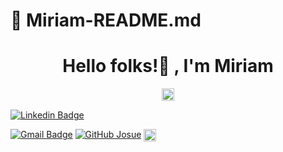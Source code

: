 # 🐾 Miriam-README.md

<h1 align="center">Hello folks!👋 , I'm Miriam</h1>
<p align="center">
<a href=https://twitter.com/rahuldkjain target="blank"><img align="center" src=https://cdn.jsdelivr.net/npm/simple-icons@3.0.1/icons/twitter.svg alt="miraragal" height="20" width="20" /></a>
  
[![Linkedin Badge](https://img.shields.io/badge/-josuecedeno-blue?style=flat-square&logo=Linkedin&logoColor=white&link=https://www.linkedin.com/in/josuecedeno/)](https://www.linkedin.com/in/josuecedeno/)

[![Gmail Badge](https://img.shields.io/badge/-josuecedeno@gmail.com-c14438?style=flat-square&logo=Gmail&logoColor=white&link=mailto:josuecedeno@gmail.com)](mailto:josuecedeno@gmail.com) [![GitHub Josue](https://img.shields.io/github/followers/mister-josuecedeno?label=follow&style=social)](https://github.com/mister-josuecedeno)
<a href=https://linkedin.com/in/miriamarag0n target="blank"><img align="center" src=https://cdn.jsdelivr.net/npm/simple-icons@3.0.1/icons/linkedin.svg alt="miraragal" height="20" width="20" /></a>
</p>
